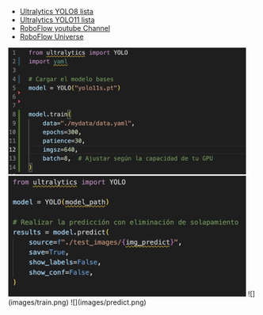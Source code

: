 - [Ultralytics YOLO8 lista](https://www.youtube.com/watch?v=Ixt7YpMRg5I&list=PL1FZnkj4ad1PFJTjW4mWpHZhzgJinkNV0&index=1)
- [Ultralytics YOLO11 lista](https://www.youtube.com/watch?v=-JXwa-WlkU8&list=PL1FZnkj4ad1P9gulU2Ud6y-1m1fKXTPGW)
- [RoboFlow youtube Channel](https://www.youtube.com/@Roboflow/videos)
- [RoboFlow Universe](https://universe.roboflow.com)

<img src="images/train.png" alt="" width="480">
<img src="images/predict.png" alt="" width="480">
![](images/train.png)
![](images/predict.png)
